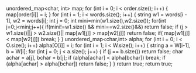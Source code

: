 unordered_map<char, int> map;
for (int i = 0; i < order.size(); i++) {
map[order[i]] = i;
}
for (int i = 1; i < words.size(); i++) {
string w1 = words[i - 1], w2 = words[i];
int j = 0;
int mini=min(w1.size(),w2.size());
for(int j=0;j<mini;j++){
if(mini!=w1.size() && mini==w2.size()&&) return false;
if (j > w1.size()||j > w2.size()|| map[w1[j]] > map[w2[j]]) return false;
if( map[w1[j]] < map[w2[j]])
break;
}
}
unordered_map<char,int> alpha;
for (int i = 0; i < O.size(); i++)
alpha[O[i]] = i;
for (int i = 1; i < W.size(); i++) {
string a = W[i-1], b = W[i];
for (int j = 0; j < a.size(); j++) {
if (j == b.size()) return false;
char achar = a[j], bchar = b[j];
if (alpha[achar] < alpha[bchar]) break;
if (alpha[achar] > alpha[bchar]) return false;
}
}
return true;
return true;